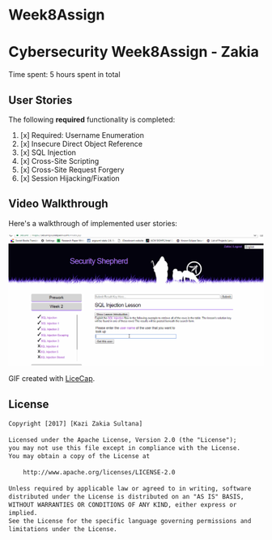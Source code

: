 # Week8Assign
# Cybersecurity Week8Assign - Zakia 

Time spent: 5 hours spent in total 

## User Stories

The following **required** functionality is completed:

 
1. [x]  Required: Username Enumeration
2. [x]  Insecure Direct Object Reference
3. [x]  SQL Injection
4. [x]  Cross-Site Scripting
5. [x]  Cross-Site Request Forgery
6. [x]  Session Hijacking/Fixation


## Video Walkthrough

Here's a walkthrough of implemented user stories:

<img src='https://github.com/zakia00/Week2Lab/blob/master/week2.gif' title='Video Walkthrough of Week2 Lab' width='' alt='Video Walkthrough' />

GIF created with [LiceCap](http://www.cockos.com/licecap/).

## License

    Copyright [2017] [Kazi Zakia Sultana]

    Licensed under the Apache License, Version 2.0 (the "License");
    you may not use this file except in compliance with the License.
    You may obtain a copy of the License at

        http://www.apache.org/licenses/LICENSE-2.0

    Unless required by applicable law or agreed to in writing, software
    distributed under the License is distributed on an "AS IS" BASIS,
    WITHOUT WARRANTIES OR CONDITIONS OF ANY KIND, either express or implied.
    See the License for the specific language governing permissions and
    limitations under the License.
